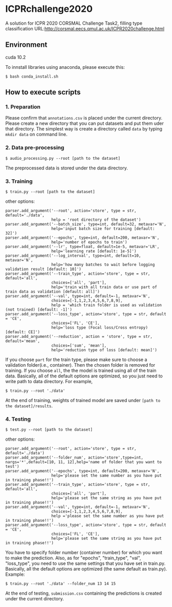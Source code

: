 # ICPRchallenge2020
A solution for ICPR 2020 CORSMAL Challenge Task2, filling type classification
URL:http://corsmal.eecs.qmul.ac.uk/ICPR2020challenge.html

## Environment
cuda 10.2

To innstall libraries using anaconda, please execute this:

```
$ bash conda_install.sh
```

## How to execute scripts

### 1. Preparation
Please confirm that `annotations.csv` is placed under the current directory.
Please create a new directory that you can put datasets and put them uder that directory. The simplest way is create a directory called `data` by typing `mkdir data` on command line.

### 2. Data pre-processing
```
$ audio_processing.py --root [path to the dataset]
```
The preprocessed data is stored under the data directory.

### 3. Training
```
$ train.py --root [path to the dataset]
```
other options:
```
parser.add_argument('--root', action='store', type = str, default='./data',
                    help = 'root directory of the dataset')
parser.add_argument('--batch_size', type=int, default=32, metavar='N',
                    help='input batch size for training [default: 32]')
parser.add_argument('--epochs', type=int, default=200, metavar='N',
                    help='number of epochs to train')
parser.add_argument('--lr', type=float, default=1e-5, metavar='LR',
                    help='learning rate [default: 1e-5]')
parser.add_argument('--log_interval', type=int, default=10, metavar='N',
                    help='how many batches to wait before logging validation result [default: 10]')   
parser.add_argument('--train_type', action='store', type = str, default='all',
                    choices=['all', 'part'],
                    help='train with all train data or use part of train data as validation [default: all]')
parser.add_argument('--val', type=int, default=-1, metavar='N', 
                    choices=[-1,1,2,3,4,5,6,7,8,9],
                    help = 'which train folder is used as validation (not trained) [default: -1]')
parser.add_argument('--loss_type', action='store', type = str, default = 'CE',
                    choices=['FL', 'CE'],
                    help='loss type (Focal loss/Cross entropy) [default: CE]')
parser.add_argument('--reduction', action = 'store', type = str, default='mean',
                    choices=['sum', 'mean'],
                    help='reduction type of loss [default: mean]')
```
If you choose `part` for the train type, please make sure to choose a validation folder(i.e., container). Then the chosen folder is removed for training.
If you choose `all`, the the model is trained using all of the train data.
Basically, all of the default options are optimized, so you just need to write path to data directory. For example,
```
$ train.py --root './data'
```

At the end of training, weights of trained model are saved under `[path to the dataset]/results`.


### 4. Testing
```
$ test.py --root [path to the dataset]
```
other options:
```
parser.add_argument('--root', action='store', type = str, default='./data')
parser.add_argument('--folder_num', action='store',type=int, nargs='*',default=[10, 11, 12],help='name of folder that you want to test')
parser.add_argument('--epochs', type=int, default=200, metavar='N',
                    help='please set the same number as you have put in training phase!!')
parser.add_argument('--train_type', action='store', type = str, default='all',
                    choices=['all', 'part'],
                    help='please set the same string as you have put in training phase!!')
parser.add_argument('--val', type=int, default=-1, metavar='N', 
                    choices=[-1,1,2,3,4,5,6,7,8,9],
                    help ='please set the same number as you have put in training phase!!')
parser.add_argument('--loss_type', action='store', type = str, default = 'CE',
                    choices=['FL', 'CE'],
                    help='please set the same string as you have put in training phase!!')   
```
You have to specify folder number (container number) for which you want to make the prediction.
Also, as for "epochs", "train_type", "val", "loss_type", you need to use the same settings that you have set in train.py.
Basically, all the default options are optimized (the same default as train.py).
Example:
```
$ train.py --root './data' --folder_num 13 14 15
```

At the end of testing, `submission.csv` containing the predictions is created under the current directory.

